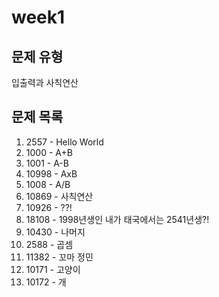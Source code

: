 # week1

## 문제 유형

입출력과 사칙연산

## 문제 목록

1. 2557 - Hello World
2. 1000 - A+B
3. 1001 - A-B
4. 10998 - AxB
5. 1008 - A/B
6. 10869 - 사칙연산
7. 10926 - ??!
8. 18108 - 1998년생인 내가 태국에서는 2541년생?!
9. 10430 - 나머지
10. 2588 - 곱셈
11. 11382 - 꼬마 정민
12. 10171 - 고양이
13. 10172 - 개
